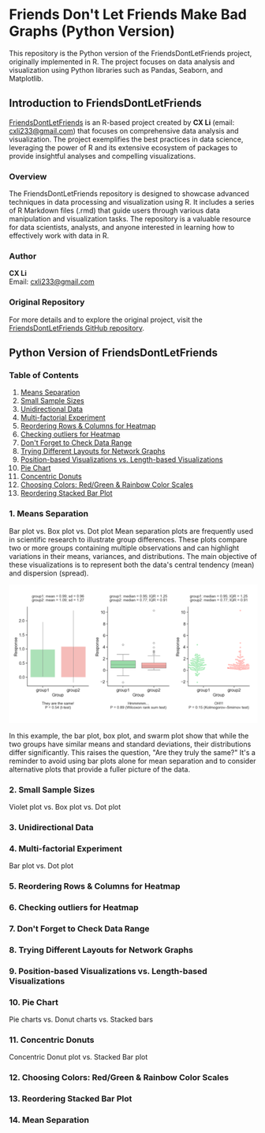 # Friends Don't Let Friends Make Bad Graphs (Python Version)
This repository is the Python version of the FriendsDontLetFriends project, originally implemented in R. The project focuses on data analysis and visualization using Python libraries such as Pandas, Seaborn, and Matplotlib.

## Introduction to FriendsDontLetFriends

[FriendsDontLetFriends](https://github.com/cxli233/FriendsDontLetFriends) is an R-based project created by **CX Li** (email: cxli233@gmail.com) that focuses on comprehensive data analysis and visualization. The project exemplifies the best practices in data science, leveraging the power of R and its extensive ecosystem of packages to provide insightful analyses and compelling visualizations.

### Overview

The FriendsDontLetFriends repository is designed to showcase advanced techniques in data processing and visualization using R. It includes a series of R Markdown files (.rmd) that guide users through various data manipulation and visualization tasks. The repository is a valuable resource for data scientists, analysts, and anyone interested in learning how to effectively work with data in R.

### Author

**CX Li**  
Email: cxli233@gmail.com

### Original Repository

For more details and to explore the original project, visit the [FriendsDontLetFriends GitHub repository](https://github.com/cxli233/FriendsDontLetFriends).

## Python Version of FriendsDontLetFriends

### Table of Contents
1. [Means Separation](https://github.com/dzhao2019/FriendsDontLetFriends-Python?tab=readme-ov-file#1-means-separation)
2. [Small Sample Sizes](https://github.com/dzhao2019/FriendsDontLetFriends-Python###2.-Small-Sample-Sizes)
3. [Unidirectional Data](https://github.com/dzhao2019/FriendsDontLetFriends-Python###3.-Unidirectional-Data)
4. [Multi-factorial Experiment](https://github.com/dzhao2019/FriendsDontLetFriends-Python###4.-Multi-factorial-Experiment)
5. [Reordering Rows & Columns for Heatmap](https://github.com/dzhao2019/FriendsDontLetFriends-Python###5.-Reordering-Rows-&-Columns-for-Heatmap)
6. [Checking outliers for Heatmap](https://github.com/dzhao2019/FriendsDontLetFriends-Python###6.-Checking-outliers-for-Heatmap)
7. [Don't Forget to Check Data Range](https://github.com/dzhao2019/FriendsDontLetFriends-Python###7.-Don't-Forget-to-Check-Data-Range)
8. [Trying Different Layouts for Network Graphs](https://github.com/dzhao2019/FriendsDontLetFriends-Python###8.-Trying-Different-Layouts-for-Network-Graphs)
9. [Position-based Visualizations vs. Length-based Visualizations](https://github.com/dzhao2019/FriendsDontLetFriends-Python###9.-Position-based-Visualizations-vs.-Length-based-Visualizations)
10. [Pie Chart](https://github.com/dzhao2019/FriendsDontLetFriends-Python###10.-Pie-Chart)
11. [Concentric Donuts](https://github.com/dzhao2019/FriendsDontLetFriends-Python###11.-Concentric-Donuts)
12. [Choosing Colors: Red/Green & Rainbow Color Scales](https://github.com/dzhao2019/FriendsDontLetFriends-Python###12.-Choosing-Colors:-Red/Green-&-Rainbow-Color-Scales)
13. [Reordering Stacked Bar Plot](https://github.com/dzhao2019/FriendsDontLetFriends-Python###13.-Reordering-Stacked-Bar-Plot)


### 1. Means Separation
Bar plot vs. Box plot vs. Dot plot
Mean separation plots are frequently used in scientific research to illustrate group differences. These plots compare two or more groups containing multiple observations and can highlight variations in their means, variances, and distributions. The main objective of these visualizations is to represent both the data's central tendency (mean) and dispersion (spread).

![No Bar Plots for Means Separation](https://github.com/dzhao2019/FriendsDontLetFriends-Python/blob/main/Results/01_Mean_separation_plots.png) 

In this example, the bar plot, box plot, and swarm plot show that while the two groups have similar means and standard deviations, their distributions differ significantly. This raises the question, "Are they truly the same?" It's a reminder to avoid using bar plots alone for mean separation and to consider alternative plots that provide a fuller picture of the data.
### 2. Small Sample Sizes
Violet plot vs. Box plot vs. Dot plot

### 3. Unidirectional Data


### 4. Multi-factorial Experiment
Bar plot vs. Dot plot

### 5. Reordering Rows & Columns for Heatmap


### 6. Checking outliers for Heatmap


### 7. Don't Forget to Check Data Range


### 8. Trying Different Layouts for Network Graphs


### 9. Position-based Visualizations vs. Length-based Visualizations


### 10. Pie Chart
Pie charts vs. Donut charts vs. Stacked bars

### 11. Concentric Donuts
Concentric Donut plot vs. Stacked Bar plot

### 12. Choosing Colors: Red/Green & Rainbow Color Scales


### 13. Reordering Stacked Bar Plot


### 14. Mean Separation



